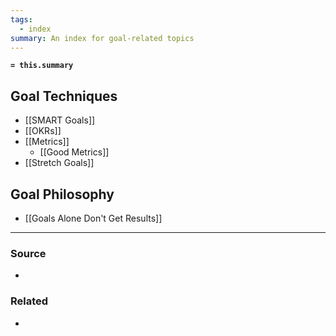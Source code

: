 ```yaml
---
tags:
  - index
summary: An index for goal-related topics
---
```

**`= this.summary`**

## Goal Techniques
- [[SMART Goals]]
- [[OKRs]]
- [[Metrics]]
	- [[Good Metrics]]
- [[Stretch Goals]]

## Goal Philosophy
- [[Goals Alone Don't Get Results]]


---
### Source
- 

### Related
- 